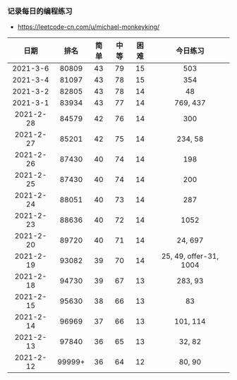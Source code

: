 ### 记录每日的编程练习
- https://leetcode-cn.com/u/michael-monkeyking/

| 日期 | 排名 | 简单 | 中等 | 困难 | 今日练习 |
| :----: | :----: | :----: | :----: | :----: | :----: |
| 2021-3-6 | 80809 | 43 | 79 | 15 | 503 |
| 2021-3-4 | 81097 | 43 | 78 | 15 | 354 |
| 2021-3-2 | 82805 | 43 | 78 | 14 | 48 |
| 2021-3-1 | 83934 | 43 | 77 | 14 | 769, 437 |
| 2021-2-28 | 84579 | 42 | 76 | 14 | 300 |
| 2021-2-27 | 85201 | 42 | 75 | 14 | 234, 58 |
| 2021-2-26 | 87430 | 40 | 74 | 14 | 198 |
| 2021-2-25 | 87430 | 40 | 74 | 14 | 200 |
| 2021-2-24 | 88051 | 40 | 73 | 14 | 287 |
| 2021-2-23 | 88636 | 40 | 72 | 14 | 1052 |
| 2021-2-20 | 89720 | 40 | 71 | 14 | 24, 697 |
| 2021-2-19 | 93082 | 39 | 70 | 14 | 25, 49, offer-31, 1004 |
| 2021-2-18 | 94730 | 39 | 67 | 13 | 283, 93 |
| 2021-2-15 | 95630 | 38 | 66 | 13 | 83 |
| 2021-2-14 | 96969 | 37 | 66 | 13 | 101, 114 |
| 2021-2-13 | 97840 | 36 | 65 | 13 | 32, 82 |
| 2021-2-12 | 99999+ | 36 | 64 | 12 | 80, 90 |